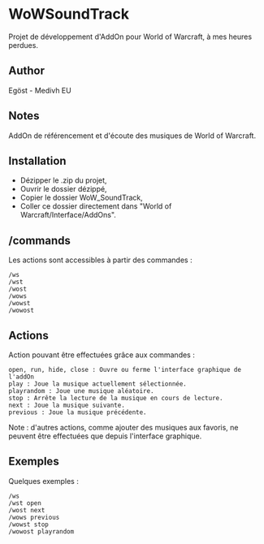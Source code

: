 # WoWSoundTrack
Projet de développement d'AddOn pour World of Warcraft, à mes heures perdues.

## Author
Egöst - Medivh EU

## Notes
AddOn de référencement et d'écoute des musiques de World of Warcraft.

## Installation
* Dézipper le .zip du projet,
* Ouvrir le dossier dézippé,
* Copier le dossier WoW_SoundTrack,
* Coller ce dossier directement dans "World of Warcraft/Interface/AddOns".

## /commands
Les actions sont accessibles à partir des commandes :
```
/ws
/wst
/wost
/wows
/wowst
/wowost
```

## Actions
Action pouvant être effectuées grâce aux commandes :
```
open, run, hide, close : Ouvre ou ferme l'interface graphique de l'addOn
play : Joue la musique actuellement sélectionnée.
playrandom : Joue une musique aléatoire.
stop : Arrête la lecture de la musique en cours de lecture.
next : Joue la musique suivante.
previous : Joue la musique précédente.

```
Note : d'autres actions, comme ajouter des musiques aux favoris, ne peuvent être effectuées que depuis l'interface graphique.

## Exemples
Quelques exemples :
```
/ws
/wst open
/wost next
/wows previous
/wowst stop
/wowost playrandom
```

